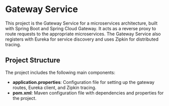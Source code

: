 # Gateway Service

This project is the Gateway Service for a microservices architecture, built with Spring Boot and Spring Cloud Gateway. It acts as a reverse proxy to route requests to the appropriate microservices. The Gateway Service also registers with Eureka for service discovery and uses Zipkin for distributed tracing.

## Project Structure

The project includes the following main components:

- **application.properties**: Configuration file for setting up the gateway routes, Eureka client, and Zipkin tracing.
- **pom.xml**: Maven configuration file with dependencies and properties for the project.
